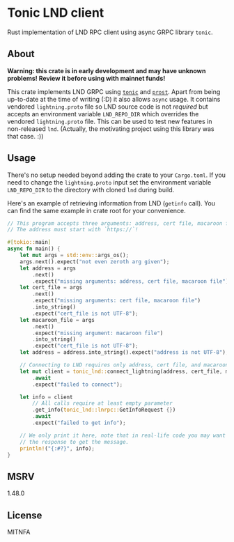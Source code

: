 # Tonic LND client

Rust implementation of LND RPC client using async GRPC library `tonic`.

## About

**Warning: this crate is in early development and may have unknown problems!
Review it before using with mainnet funds!**

This crate implements LND GRPC using [`tonic`](https://docs.rs/tonic/) and [`prost`](https://docs.rs/prost/).
Apart from being up-to-date at the time of writing (:D) it also allows `async` usage.
It contains vendored `lightning.proto` file so LND source code is not *required*
but accepts an environment variable `LND_REPO_DIR` which overrides the vendored `lightning.proto` file.
This can be used to test new features in non-released `lnd`.
(Actually, the motivating project using this library was that case. :))

## Usage

There's no setup needed beyond adding the crate to your `Cargo.toml`.
If you need to change the `lightning.proto` input set the environment variable `LND_REPO_DIR` to the directory with cloned `lnd` during build.

Here's an example of retrieving information from LND (`getinfo` call).
You can find the same example in crate root for your convenience.

```rust
// This program accepts three arguments: address, cert file, macaroon file
// The address must start with `https://`!

#[tokio::main]
async fn main() {
    let mut args = std::env::args_os();
    args.next().expect("not even zeroth arg given");
    let address = args
        .next()
        .expect("missing arguments: address, cert file, macaroon file");
    let cert_file = args
        .next()
        .expect("missing arguments: cert file, macaroon file")
        .into_string()
        .expect("cert_file is not UTF-8");
    let macaroon_file = args
        .next()
        .expect("missing argument: macaroon file")
        .into_string()
        .expect("cert_file is not UTF-8");
    let address = address.into_string().expect("address is not UTF-8");

    // Connecting to LND requires only address, cert file, and macaroon file
    let mut client = tonic_lnd::connect_lightning(address, cert_file, macaroon_file)
        .await
        .expect("failed to connect");

    let info = client
        // All calls require at least empty parameter
        .get_info(tonic_lnd::lnrpc::GetInfoRequest {})
        .await
        .expect("failed to get info");

    // We only print it here, note that in real-life code you may want to call `.into_inner()` on
    // the response to get the message.
    println!("{:#?}", info);
}
```

## MSRV

1.48.0

## License

MITNFA
